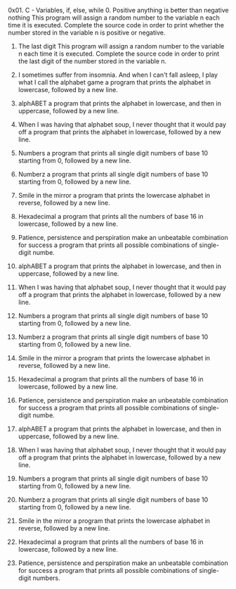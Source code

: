 0x01. C - Variables, if, else, while
0. Positive anything is better than negative nothing
  This program will assign a random number to the variable n each time it is executed. Complete the source code in order to print whether the number stored in the variable n is positive or negative.

1. The last digit
   This program will assign a random number to the variable n each time it is executed. Complete the source code in order to print the last digit of the number stored in the variable n.

2. I sometimes suffer from insomnia. And when I can't fall asleep, I play what I call the alphabet game
   a program that prints the alphabet in lowercase, followed by a new line.

3. alphABET
   a program that prints the alphabet in lowercase, and then in uppercase, followed by a new line.

4. When I was having that alphabet soup, I never thought that it would pay off
   a program that prints the alphabet in lowercase, followed by a new line.

5. Numbers
   a program that prints all single digit numbers of base 10 starting from 0, followed by a new line.

6. Numberz
   a program that prints all single digit numbers of base 10 starting from 0, followed by a new line.

7. Smile in the mirror
   a program that prints the lowercase alphabet in reverse, followed by a new line.

8. Hexadecimal
   a program that prints all the numbers of base 16 in lowercase, followed by a new line.

9. Patience, persistence and perspiration make an unbeatable combination for success
   a program that prints all possible combinations of single-digit numbe.

3. alphABET
   a program that prints the alphabet in lowercase, and then in uppercase, followed by a new line.

4. When I was having that alphabet soup, I never thought that it would pay off
   a program that prints the alphabet in lowercase, followed by a new line.

5. Numbers
   a program that prints all single digit numbers of base 10 starting from 0, followed by a new line.

6. Numberz
   a program that prints all single digit numbers of base 10 starting from 0, followed by a new line.

7. Smile in the mirror
   a program that prints the lowercase alphabet in reverse, followed by a new line.

8. Hexadecimal
   a program that prints all the numbers of base 16 in lowercase, followed by a new line.

9. Patience, persistence and perspiration make an unbeatable combination for success
   a program that prints all possible combinations of single-digit numbe.

3. alphABET
   a program that prints the alphabet in lowercase, and then in uppercase, followed by a new line.

4. When I was having that alphabet soup, I never thought that it would pay off
   a program that prints the alphabet in lowercase, followed by a new line.

5. Numbers
   a program that prints all single digit numbers of base 10 starting from 0, followed by a new line.

6. Numberz
   a program that prints all single digit numbers of base 10 starting from 0, followed by a new line.

7. Smile in the mirror
   a program that prints the lowercase alphabet in reverse, followed by a new line.

8. Hexadecimal
   a program that prints all the numbers of base 16 in lowercase, followed by a new line.

9. Patience, persistence and perspiration make an unbeatable combination for success
   a program that prints all possible combinations of single-digit numbers.

